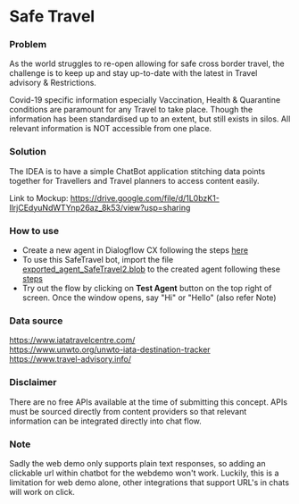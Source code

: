 # Safe Travel

### Problem

As the world struggles to re-open allowing for safe cross border travel, the challenge is to keep up and stay up-to-date with the latest in Travel advisory & Restrictions.

Covid-19 specific information especially Vaccination, Health & Quarantine conditions are paramount for any Travel to take place. Though the information has been standardised up to an extent, but still exists in silos. All relevant information is NOT accessible from one place.

### Solution

The IDEA is to have a simple ChatBot application stitching data points together for Travellers and Travel planners to access content easily.

Link to Mockup: https://drive.google.com/file/d/1L0bzK1-llrjCEdyuNdWTYnp26az_8k53/view?usp=sharing

### How to use

- Create a new agent in Dialogflow CX following the steps [here](https://cloud.google.com/dialogflow/cx/docs/quick/build-agent#create-agent)
- To use this SafeTravel bot, import the file [exported_agent_SafeTravel2.blob](../main/exported_agent_SafeTravel2.blob) to the created agent following these [steps](https://cloud.google.com/dialogflow/cx/docs/quick/build-agent#optional_agent_import)
- Try out the flow by clicking on **Test Agent** button on the top right of screen. Once the window opens, say "Hi" or "Hello" (also refer Note)

### Data source

https://www.iatatravelcentre.com/  
https://www.unwto.org/unwto-iata-destination-tracker  
https://www.travel-advisory.info/

### Disclaimer

There are no free APIs available at the time of submitting this concept.
APIs must be sourced directly from content providers so that relevant information can be integrated directly into chat flow.

### Note

Sadly the web demo only supports plain text responses, so adding an clickable url within chatbot for the webdemo won't work.
Luckily, this is a limitation for web demo alone, other integrations that support URL's in chats will work on click.
